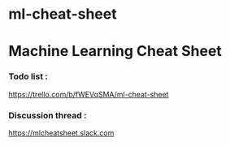 # ml-cheat-sheet

# Machine Learning Cheat Sheet

### Todo list :
https://trello.com/b/fWEVqSMA/ml-cheat-sheet

### Discussion thread :
https://mlcheatsheet.slack.com
